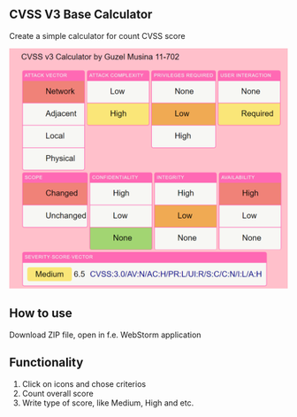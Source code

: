 ## CVSS V3 Base Calculator
Create a simple calculator for count CVSS score

![Image alt](https://github.com/GuzelMusina/INF_SECURITY/raw/master/example.png)

## How to use
Download ZIP file, open in f.e. WebStorm application

## Functionality
1. Click on icons and chose criterios 
2. Count overall score
3. Write type of score, like Medium, High and etc. 


